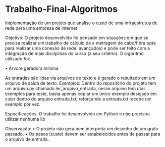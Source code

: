 # Trabalho-Final-Algoritmos
Implementação de um projeto que analise o custo de uma infraestrutua de rede para uma empresa de internet


Objetivo: O projeto desenvolvido foi pensado em situações em que se precisa realizar um trabalho de cálculo de a metragem de cabo/fibra opta para realizar uma conexão de rede.
avançados) e pode ser feito com a integração de mais disciplinas do curso (a seu critério). O algoritmo utilizado foi:

• Árvore geradora mínima

As entradas são lidas via arquivos de texto e é gerado o resultado em um arquivo de saída de texto.
Exemplos: Dentro do repositório do projeto tem um arquivo.py chamado ler_arquivo_entrada, nesse arquivo tem dois exemplos para teste, basta apenas copiar um único exemplo desejado em colar dentro do arquivo entrada.txt, reforçando a entrada.txt recebe um exemplo por vez.

Especificações: O trabalho foi desenvolvido em Python e não precisou utilizar nenhuma lib 

Observação:
• O projeto não gera nem interpreta um desenho de um grafo passado. 
• Os pesos (custo) devem ser estabelecidos antes de passar para o arquivo de entrada.
